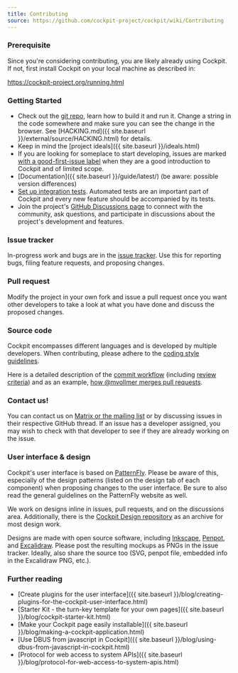 ```yaml
---
title: Contributing
source: https://github.com/cockpit-project/cockpit/wiki/Contributing
---
```


### Prerequisite

Since you're considering contributing, you are likely already using Cockpit. If not, first install Cockpit on your local machine as described in:

https://cockpit-project.org/running.html

### Getting Started
 * Check out the [git repo](https://github.com/cockpit-project/cockpit), learn how to build it and run it. Change a string in the code somewhere and make sure you can see the change in the browser. See [HACKING.md]({{ site.baseurl }}/external/source/HACKING.html) for details.
 * Keep in mind the [project ideals]({{ site.baseurl }}/ideals.html)
 * If you are looking for someplace to start developing, issues are marked [with a good-first-issue label](https://github.com/cockpit-project/cockpit/issues?q=is%3Aopen+is%3Aissue+label%3Agood-first-issue) when they are a good introduction to Cockpit and of limited scope.
 * [Documentation]({{ site.baseurl }}/guide/latest/) (be aware: possible version differences)
 * [Set up integration tests](https://github.com/cockpit-project/cockpit/blob/master/test/README.md). Automated tests are an important part of Cockpit and every new feature should be accompanied by its tests. 
 * Join the project's [GitHub Discussions page](https://github.com/cockpit-project/cockpit/discussions) to connect with the community, ask questions, and participate in discussions about the project's development and features.

### Issue tracker

In-progress work and bugs are in the [issue tracker](https://github.com/cockpit-project/cockpit/issues). Use this for reporting bugs, filing feature requests, and proposing changes.

### Pull request

Modify the project in your own fork and issue a pull request once you want other developers to take a look at what you have done and discuss the proposed changes.

### Source code
Cockpit encompasses different languages and is developed by multiple developers. When contributing, please adhere to the [coding style guidelines](Cockpit-Coding-Guidelines).

Here is a detailed description of the [commit workflow](Workflow) (including [review criteria](/external/wiki/Workflow#review-criteria)) and as an example, [how @mvollmer merges pull requests](https://github.com/cockpit-project/cockpit/wiki/How-@mvollmer-merges-pull-requests).

### Contact us!

You can contact us on [Matrix or the mailing list](https://github.com/cockpit-project/cockpit/wiki/About) or by discussing issues in their respective GitHub thread. If an issue has a developer assigned, you may wish to check with that developer to see if they are already working on the issue.

### User interface & design
Cockpit's user interface is based on [PatternFly](https://patternfly.org/). Please be aware of this, especially of the design patterns (listed on the design tab of each component) when proposing changes to the user interface. Be sure to also read the general guidelines on the PatternFly website as well.

We work on designs inline in issues, pull requests, and on the discussions area. Additionally, there is the [Cockpit Design repository](https://github.com/cockpit-project/cockpit-design) as an archive for most design work.

Designs are made with open source software, including [Inkscape](https://inkscape.org/), [Penpot](https://penpot.app/), and [Excalidraw](https://excalidraw.com/). Please post the resulting mockups as PNGs in the issue tracker. Ideally, also share the source too (SVG, penpot file, embedded info in the Excalidraw PNG, etc.).

### Further reading
 * [Create plugins for the user interface]({{ site.baseurl }}/blog/creating-plugins-for-the-cockpit-user-interface.html)
 * [Starter Kit - the turn-key template for your own pages]({{ site.baseurl }}/blog/cockpit-starter-kit.html)
 * [Make your Cockpit page easily installable]({{ site.baseurl }}/blog/making-a-cockpit-application.html)
 * [Use DBUS from javascript in Cockpit]({{ site.baseurl }}/blog/using-dbus-from-javascript-in-cockpit.html)
 * [Protocol for web access to system APIs]({{ site.baseurl }}/blog/protocol-for-web-access-to-system-apis.html)